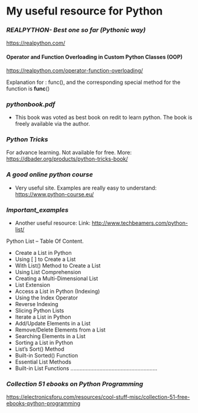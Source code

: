 # My useful resource for Python
### *REALPYTHON- Best one so far (Pythonic way)*
https://realpython.com/

#### Operator and Function Overloading in Custom Python Classes (OOP)
https://realpython.com/operator-function-overloading/

Explanation for : func(), and the corresponding special method for the function is __func__()

### *pythonbook.pdf* 
- This book was voted as best book on redit to learn python. The book is freely available via the author. 

### *Python Tricks* 
For advance learning. Not available for free. 
More: https://dbader.org/products/python-tricks-book/

### *A good online python course*
- Very useful site. Examples are really easy to understand: https://www.python-course.eu/

### *Important_examples*
- Another useful resource: Link: http://www.techbeamers.com/python-list/

Python List – Table Of Content.
- Create a List in Python
- Using [ ] to Create a List
- With List() Method to Create a List
- Using List Comprehension
- Creating a Multi-Dimensional List
- List Extension
- Access a List in Python (Indexing)
- Using the Index Operator
- Reverse Indexing
- Slicing Python Lists
- Iterate a List in Python
- Add/Update Elements in a List
- Remove/Delete Elements from a List
- Searching Elements in a List
- Sorting a List in Python
- List’s Sort() Method
- Built-in Sorted() Function
- Essential List Methods
- Built-in List Functions
.........................................................
### *Collection 51 ebooks on Python Programming*

https://electronicsforu.com/resources/cool-stuff-misc/collection-51-free-ebooks-python-programming
